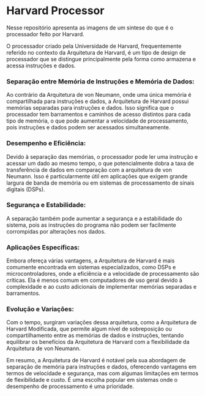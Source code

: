 # Harvard Processor

Nesse repositório apresenta as imagens de um sintese do que é o processador feito por Harvard.

O processador criado pela Universidade de Harvard, frequentemente referido no contexto da Arquitetura de Harvard, é um tipo de design de processador que se distingue principalmente pela forma como armazena e acessa instruções e dados.

### Separação entre Memória de Instruções e Memória de Dados: 
   Ao contrário da Arquitetura de von Neumann, onde uma única memória é compartilhada para instruções e dados, a Arquitetura de Harvard possui memórias separadas para instruções e dados. Isso significa que o processador tem barramentos e caminhos de acesso distintos para cada tipo de memória, o que pode aumentar a velocidade de processamento, pois instruções e dados podem ser acessados simultaneamente.

### Desempenho e Eficiência: 
Devido à separação das memórias, o processador pode ler uma instrução e acessar um dado ao mesmo tempo, o que potencialmente dobra a taxa de transferência de dados em comparação com a arquitetura de von Neumann. Isso é particularmente útil em aplicações que exigem grande largura de banda de memória ou em sistemas de processamento de sinais digitais (DSPs).

 ###   Segurança e Estabilidade: 
A separação também pode aumentar a segurança e a estabilidade do sistema, pois as instruções do programa não podem ser facilmente corrompidas por alterações nos dados.

###    Aplicações Específicas:
 Embora ofereça várias vantagens, a Arquitetura de Harvard é mais comumente encontrada em sistemas especializados, como DSPs e microcontroladores, onde a eficiência e a velocidade de processamento são críticas. Ela é menos comum em computadores de uso geral devido à complexidade e ao custo adicionais de implementar memórias separadas e barramentos.

 ### Evolução e Variações: 
  Com o tempo, surgiram variações dessa arquitetura, como a Arquitetura de Harvard Modificada, que permite algum nível de sobreposição ou compartilhamento entre as memórias de dados e instruções, tentando equilibrar os benefícios da Arquitetura de Harvard com a flexibilidade da Arquitetura de von Neumann.

Em resumo, a Arquitetura de Harvard é notável pela sua abordagem de separação de memória para instruções e dados, oferecendo vantagens em termos de velocidade e segurança, mas com algumas limitações em termos de flexibilidade e custo. É uma escolha popular em sistemas onde o desempenho de processamento é uma prioridade.